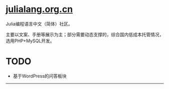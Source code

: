 # [julialang.org.cn][0] #
Julia编程语言中文（简体）社区。

主要以文案、手册等展示为主；部分需要动态支撑的，综合国内低成本托管情况，选用PHP+MySQL开发。

# TODO #
- 基于WordPress的问答板块

---
[0]: http://julialang.org.cn/ "Julia"